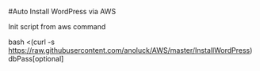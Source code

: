 #Auto Install WordPress via AWS

Init script from aws command

bash <(curl -s https://raw.githubusercontent.com/anoluck/AWS/master/InstallWordPress) dbPass[optional]
